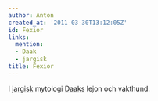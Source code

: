 ```yaml
---
author: Anton
created_at: '2011-03-30T13:12:05Z'
id: Fexior
links:
  mention:
  - Daak
  - jargisk
title: Fexior
---
```


I [jargisk] mytologi [Daaks] lejon och vakthund.

  [jargisk]: jargisk
  [Daaks]: Daak
